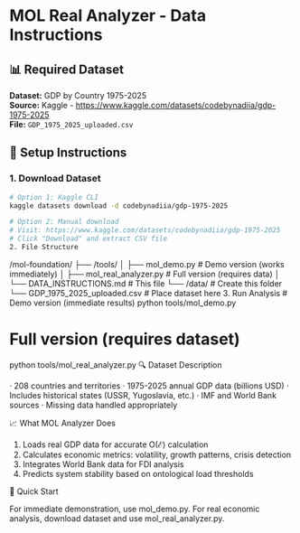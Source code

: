 # MOL Real Analyzer - Data Instructions

## 📊 Required Dataset

**Dataset:** GDP by Country 1975-2025  
**Source:** Kaggle - https://www.kaggle.com/datasets/codebynadiia/gdp-1975-2025  
**File:** `GDP_1975_2025_uploaded.csv`

## 🚀 Setup Instructions

### 1. Download Dataset
```bash
# Option 1: Kaggle CLI
kaggle datasets download -d codebynadiia/gdp-1975-2025

# Option 2: Manual download
# Visit: https://www.kaggle.com/datasets/codebynadiia/gdp-1975-2025
# Click "Download" and extract CSV file
2. File Structure

```
/mol-foundation/
├── /tools/
│   ├── mol_demo.py              # Demo version (works immediately)
│   ├── mol_real_analyzer.py     # Full version (requires data)
│   └── DATA_INSTRUCTIONS.md     # This file
└── /data/                       # Create this folder
    └── GDP_1975_2025_uploaded.csv  # Place dataset here
    3. Run Analysis
    # Demo version (immediate results)
python tools/mol_demo.py

# Full version (requires dataset)
python tools/mol_real_analyzer.py
🔍 Dataset Description

· 208 countries and territories
· 1975-2025 annual GDP data (billions USD)
· Includes historical states (USSR, Yugoslavia, etc.)
· IMF and World Bank sources
· Missing data handled appropriately

📈 What MOL Analyzer Does

1. Loads real GDP data for accurate O(ℰ) calculation
2. Calculates economic metrics: volatility, growth patterns, crisis detection
3. Integrates World Bank data for FDI analysis
4. Predicts system stability based on ontological load thresholds

🎯 Quick Start

For immediate demonstration, use mol_demo.py.
For real economic analysis, download dataset and use mol_real_analyzer.py.

